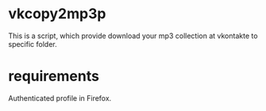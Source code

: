 vkcopy2mp3p
===========

This is a script, which provide download your mp3 collection at vkontakte to specific folder.

requirements
===========
Authenticated profile in Firefox.
